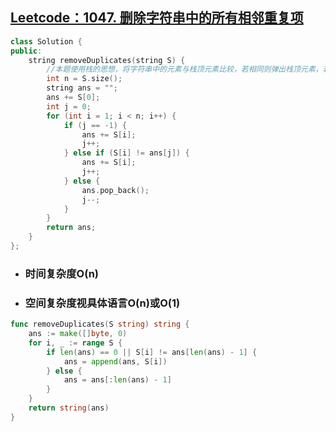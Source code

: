 ## [Leetcode：1047. 删除字符串中的所有相邻重复项](https://leetcode-cn.com/problems/remove-all-adjacent-duplicates-in-string/)

```C++
class Solution {
public:
    string removeDuplicates(string S) {
        //本题使用栈的思想，将字符串中的元素与栈顶元素比较，若相同则弹出栈顶元素，若不同，则加入栈中。
        int n = S.size();
        string ans = "";
        ans += S[0];
        int j = 0;
        for (int i = 1; i < n; i++) {
            if (j == -1) {
                ans += S[i];
                j++;
            } else if (S[i] != ans[j]) {
                ans += S[i];
                j++;
            } else {
                ans.pop_back();
                j--;
            }
        }
        return ans;
    }
};
```

- ### 时间复杂度O(n)

- ### 空间复杂度视具体语言O(n)或O(1)

```Go
func removeDuplicates(S string) string {
    ans := make([]byte, 0)
    for i, _ := range S {
        if len(ans) == 0 || S[i] != ans[len(ans) - 1] {
            ans = append(ans, S[i])
        } else {
            ans = ans[:len(ans) - 1]
        }
    }
    return string(ans)
}
```